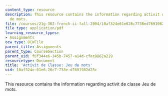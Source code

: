```yaml
---
content_type: resource
description: This resource contains the information regarding activit de classe Jeu
  de mots.
file: /courses/21g-302-french-ii-fall-2004/10af324e61e626c7738ed7691982d25c_MIT21G_302_F04_classe_O2.pdf
file_type: application/pdf
learning_resource_types:
- Assignments
ocw_type: OCWFile
parent_title: Assignments
parent_type: CourseSection
parent_uid: f6f344e6-345b-7457-a14d-cfec8862a219
resourcetype: Document
title: 'Activit de Classe: Jeu de mots'
uid: 10af324e-61e6-26c7-738e-d7691982d25c
---
```

This resource contains the information regarding activit de classe Jeu de mots.

